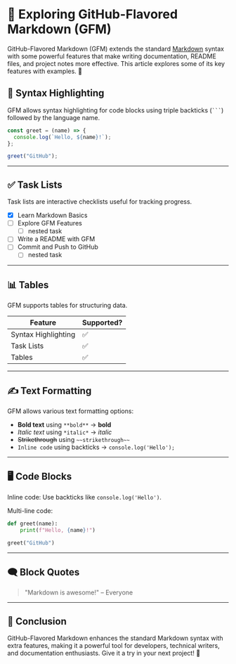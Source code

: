 # 🚀 Exploring GitHub-Flavored Markdown (GFM)

GitHub-Flavored Markdown (GFM) extends the standard
[Markdown](https://daringfireball.net/projects/markdown/) syntax with some
powerful features that make writing documentation, README files, and project
notes more effective. This article explores some of its key features with
examples. 🎉

## 🎨 Syntax Highlighting

GFM allows syntax highlighting for code blocks using triple backticks
(`` ``` ``) followed by the language name.

```javascript
const greet = (name) => {
  console.log(`Hello, ${name}!`);
};

greet("GitHub");
```

---

## ✅ Task Lists

Task lists are interactive checklists useful for tracking progress.

- [x] Learn Markdown Basics
- [ ] Explore GFM Features
  - [ ] nested task
- [ ] Write a README with GFM
- [ ] Commit and Push to GitHub
  - [ ] nested task

---

## 📊 Tables

GFM supports tables for structuring data.

| Feature             | Supported? |
| ------------------- | ---------- |
| Syntax Highlighting | ✅         |
| Task Lists          | ✅         |
| Tables              | ✅         |

---

## ✍️ Text Formatting

GFM allows various text formatting options:

- **Bold text** using `**bold**` → **bold**
- _Italic text_ using `*italic*` → _italic_
- ~~Strikethrough~~ using `~~strikethrough~~`
- `Inline code` using backticks → `console.log('Hello');`

---

## 🖥 Code Blocks

Inline code: Use backticks like `console.log('Hello')`.

Multi-line code:

```python
def greet(name):
    print(f"Hello, {name}!")

greet("GitHub")
```

---

## 🗨 Block Quotes

> "Markdown is awesome!" – Everyone

---

## 🎯 Conclusion

GitHub-Flavored Markdown enhances the standard Markdown syntax with extra
features, making it a powerful tool for developers, technical writers, and
documentation enthusiasts. Give it a try in your next project! 🚀
